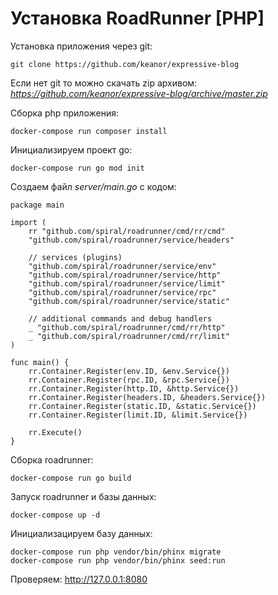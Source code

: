 # Установка RoadRunner [PHP]

Установка приложения через git:

    git clone https://github.com/keanor/expressive-blog
    
Если нет git то можно скачать zip архивом: _https://github.com/keanor/expressive-blog/archive/master.zip_

Сборка php приложения:

    docker-compose run composer install
    
Инициализируем проект go:

    docker-compose run go mod init
   
Создаем файл _server/main.go_ с кодом:

```golang
package main

import (
    rr "github.com/spiral/roadrunner/cmd/rr/cmd"
    "github.com/spiral/roadrunner/service/headers"

    // services (plugins)
    "github.com/spiral/roadrunner/service/env"
    "github.com/spiral/roadrunner/service/http"
    "github.com/spiral/roadrunner/service/limit"
    "github.com/spiral/roadrunner/service/rpc"
    "github.com/spiral/roadrunner/service/static"

    // additional commands and debug handlers
    _ "github.com/spiral/roadrunner/cmd/rr/http"
    _ "github.com/spiral/roadrunner/cmd/rr/limit"
)

func main() {
    rr.Container.Register(env.ID, &env.Service{})
    rr.Container.Register(rpc.ID, &rpc.Service{})
    rr.Container.Register(http.ID, &http.Service{})
    rr.Container.Register(headers.ID, &headers.Service{})
    rr.Container.Register(static.ID, &static.Service{})
    rr.Container.Register(limit.ID, &limit.Service{})

    rr.Execute()
}
```

Сборка roadrunner:

    docker-compose run go build
    
Запуск roadrunner и базы данных:

    docker-compose up -d
    
Инициализацируем базу данных:

    docker-compose run php vendor/bin/phinx migrate
    docker-compose run php vendor/bin/phinx seed:run
    
Проверяем: http://127.0.0.1:8080
